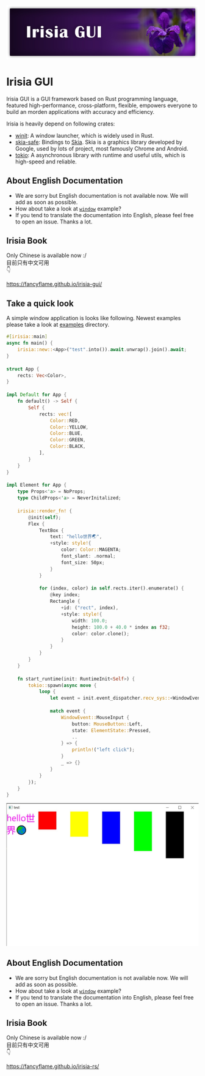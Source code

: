 ![banner](images/banner_with_shadow_mirrored.jpg)

# Irisia GUI

Irisia GUI is a GUI framework based on Rust programming language, featured high-performance, cross-platform, flexible, empowers everyone to build an morden applications with accuracy and efficiency.

Irisia is heavily depend on following crates:

- [winit](https://crates.io/crates/winit): A window launcher, which is widely used in Rust.
- [skia-safe](https://crates.io/crates/skia-safe): Bindings to [Skia](https://skia.org/). Skia is a graphics library developed by Google, used by lots of project, most famously Chrome and Android.
- [tokio](https://crates.io/crates/tokio): A asynchronous library with runtime and useful utils, which is high-speed and reliable.

## About English Documentation

- We are sorry but English documentation is not available now. We will add as soon as possible.
- How about take a look at [`window`](https://github.com/Fancyflame/irisia-rs/blob/main/examples/window.rs) example?
- If you tend to translate the documentation into English, please feel free to open an issue. Thanks a lot.

## Irisia Book

Only Chinese is available now :/\
目前只有中文可用\
👇

<https://fancyflame.github.io/irisia-gui/>

## Take a quick look

A simple window application is looks like following. Newest examples please take a look at
[examples](https://github.com/Fancyflame/irisia-rs/tree/main/examples) directory.

```rust
#[irisia::main]
async fn main() {
    irisia::new::<App>("test".into()).await.unwrap().join().await;
}

struct App {
    rects: Vec<Color>,
}

impl Default for App {
    fn default() -> Self {
        Self {
            rects: vec![
                Color::RED,
                Color::YELLOW,
                Color::BLUE,
                Color::GREEN,
                Color::BLACK,
            ],
        }
    }
}

impl Element for App {
    type Props<'a> = NoProps;
    type ChildProps<'a> = NeverInitalized;

    irisia::render_fn! {
        @init(self);
        Flex {
            TextBox {
                text: "hello世界🌏",
                +style: style!{
                    color: Color::MAGENTA;
                    font_slant: .normal;
                    font_size: 50px;
                }
            }

            for (index, color) in self.rects.iter().enumerate() {
                @key index;
                Rectangle {
                    +id: ("rect", index),
                    +style: style!{
                        width: 100.0;
                        height: 100.0 + 40.0 * index as f32;
                        color: color.clone();
                    }
                }
            }
        }
    }

    fn start_runtime(init: RuntimeInit<Self>) {
        tokio::spawn(async move {
            loop {
                let event = init.event_dispatcher.recv_sys::<WindowEvent>().await;

                match event {
                    WindowEvent::MouseInput {
                        button: MouseButton::Left,
                        state: ElementState::Pressed,
                        ..
                    } => {
                        println!("left click");
                    }
                    _ => {}
                }
            }
        });
    }
}
```

![rendering result](images/window.jpg)

## About English Documentation

- We are sorry but English documentation is not available now. We will add as soon as possible.
- How about take a look at [`window`](https://github.com/Fancyflame/irisia-rs/blob/main/examples/window.rs) example?
- If you tend to translate the documentation into English, please feel free to open an issue. Thanks a lot.

## Irisia Book

Only Chinese is available now :/\
目前只有中文可用\
👇

<https://fancyflame.github.io/irisia-rs/>
